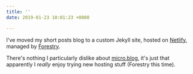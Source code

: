 ```yaml
---
title: ''
date: 2019-01-23 10:01:23 +0000

---
```

I've moved my short posts blog to a custom Jekyll site, hosted on [Netlify](https://www.netlify.com), managed by [Forestry](https://www.forestry.io).

There's nothing I particularly dislike about [micro.blog](https://www.micro.blog), it's just that apparently I _really_ enjoy trying new hosting stuff (Forestry this time).